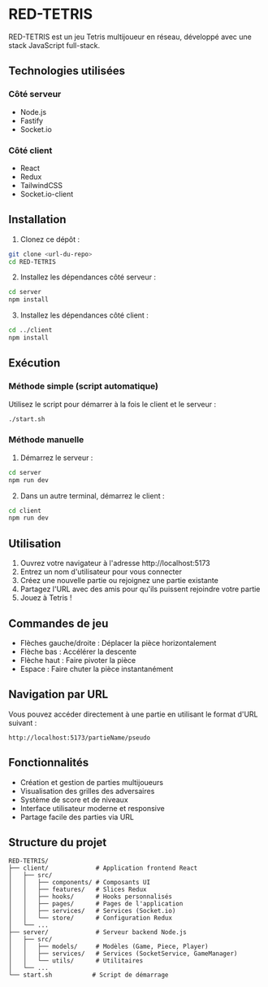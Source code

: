 # RED-TETRIS

RED-TETRIS est un jeu Tetris multijoueur en réseau, développé avec une stack JavaScript full-stack.

## Technologies utilisées

### Côté serveur
- Node.js
- Fastify
- Socket.io

### Côté client
- React
- Redux
- TailwindCSS
- Socket.io-client

## Installation

1. Clonez ce dépôt :
```bash
git clone <url-du-repo>
cd RED-TETRIS
```

2. Installez les dépendances côté serveur :
```bash
cd server
npm install
```

3. Installez les dépendances côté client :
```bash
cd ../client
npm install
```

## Exécution

### Méthode simple (script automatique)

Utilisez le script pour démarrer à la fois le client et le serveur :
```bash
./start.sh
```

### Méthode manuelle

1. Démarrez le serveur :
```bash
cd server
npm run dev
```

2. Dans un autre terminal, démarrez le client :
```bash
cd client
npm run dev
```

## Utilisation

1. Ouvrez votre navigateur à l'adresse http://localhost:5173
2. Entrez un nom d'utilisateur pour vous connecter
3. Créez une nouvelle partie ou rejoignez une partie existante
4. Partagez l'URL avec des amis pour qu'ils puissent rejoindre votre partie
5. Jouez à Tetris !

## Commandes de jeu

- Flèches gauche/droite : Déplacer la pièce horizontalement
- Flèche bas : Accélérer la descente
- Flèche haut : Faire pivoter la pièce
- Espace : Faire chuter la pièce instantanément

## Navigation par URL

Vous pouvez accéder directement à une partie en utilisant le format d'URL suivant :
```
http://localhost:5173/partieName/pseudo
```

## Fonctionnalités

- Création et gestion de parties multijoueurs
- Visualisation des grilles des adversaires
- Système de score et de niveaux
- Interface utilisateur moderne et responsive
- Partage facile des parties via URL

## Structure du projet

```
RED-TETRIS/
├── client/             # Application frontend React
│   ├── src/
│   │   ├── components/ # Composants UI
│   │   ├── features/   # Slices Redux
│   │   ├── hooks/      # Hooks personnalisés
│   │   ├── pages/      # Pages de l'application
│   │   ├── services/   # Services (Socket.io)
│   │   └── store/      # Configuration Redux
│   └── ...
├── server/             # Serveur backend Node.js
│   ├── src/
│   │   ├── models/     # Modèles (Game, Piece, Player)
│   │   ├── services/   # Services (SocketService, GameManager)
│   │   └── utils/      # Utilitaires
│   └── ...
└── start.sh           # Script de démarrage
```
